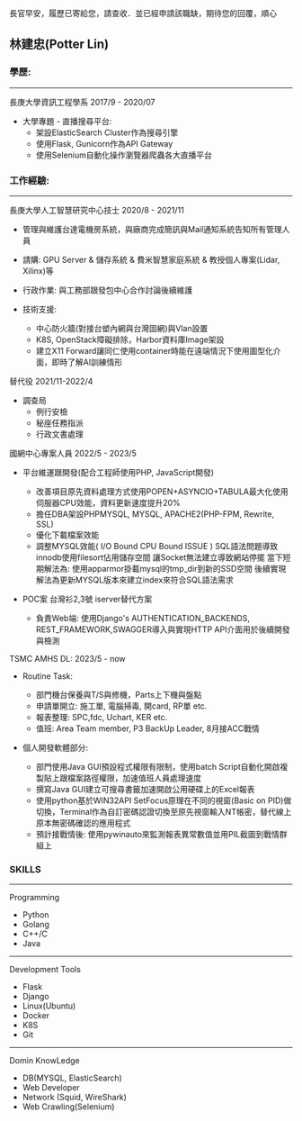 長官早安，履歷已寄給您，請查收．並已經申請該職缺，期待您的回覆，順心
## 林建忠(Potter Lin)
### 學歷:

---
長庚大學資訊工程學系 2017/9 - 2020/07

* 大學專題 - 直播搜尋平台:
    * 架設ElasticSearch Cluster作為搜尋引擎 
    * 使用Flask, Gunicorn作為API Gateway
    * 使用Selenium自動化操作瀏覽器爬蟲各大直播平台

### 工作經驗:

---
長庚大學人工智慧研究中心技士 2020/8 - 2021/11

* 管理與維護台達電機房系統，與廠商完成簡訊與Mail通知系統告知所有管理人員
* 請購: GPU Server & 儲存系統 & 費米智慧家庭系統 & 教授個人專案(Lidar, Xilinx)等
* 行政作業: 與工務部跟發包中心合作討論後續維護

* 技術支援: 
    * 中心防火牆(對接台塑內網與台灣固網)與Vlan設置
    * K8S, OpenStack障礙排除，Harbor資料庫Image架設
    * 建立X11 Forward讓同仁使用container時能在遠端情況下使用圖型化介面，即時了解AI訓練情形


替代役 2021/11-2022/4 
* 調查局
    * 例行安檢
    * 秘座任務指派
    * 行政文書處理

國網中心專案人員 2022/5 - 2023/5

* 平台維運跟開發(配合工程師使用PHP, JavaScript開發) 
    * 改善項目原先資料處理方式使用POPEN+ASYNCIO+TABULA最大化使用伺服器CPU效能，資料更新速度提升20% 
    * 擔任DBA架設PHPMYSQL, MYSQL, APACHE2(PHP-FPM, Rewrite, SSL) 
    * 優化下載檔案效能
    * 調整MYSQL效能( I/O Bound  CPU Bound ISSUE )
        SQL語法問題導致innodb使用filesort佔用儲存空間
        讓Socket無法建立導致網站停擺
        當下短期解法為: 使用apparmor掛載mysql的tmp_dir到新的SSD空間
        後續實現解法為更新MYSQL版本來建立index來符合SQL語法需求

* POC案 台灣衫2,3號 iserver替代方案
    *  負責Web端: 使用Django's AUTHENTICATION_BACKENDS, REST_FRAMEWORK,SWAGGER導入與實現HTTP API介面用於後續開發與檢測

TSMC AMHS DL: 2023/5 - now 
* Routine Task:
    * 部門機台保養與T/S與修機，Parts上下機與盤點 
    * 申請單開立: 施工單, 電腦掃毒, 開card, RP單 etc. 
    * 報表整理: SPC,fdc, Uchart, KER etc. 
    * 值班: Area Team member, P3 BackUp Leader, 8月接ACC戰情

* 個人開發軟體部分: 
    * 部門使用Java GUI預設程式權限有限制，使用batch Script自動化開啟複製貼上跟檔案路徑權限，加速值班人員處理速度
    * 撰寫Java GUI建立可搜尋書籤加速開啟公用硬碟上的Excel報表 
    * 使用python基於WIN32API SetFocus原理在不同的視窗(Basic on PID)做切換，Terminal作為自訂密碼認證切換至原先視窗輸入NT帳密，替代線上原本無密碼確認的應用程式
    * 預計接戰情後: 使用pywinauto來監測報表異常數值並用PIL截圖到戰情群組上

### SKILLS

---
Programming
* Python
* Golang
* C++/C
* Java
---
Development Tools
* Flask
* Django
* Linux(Ubuntu)
* Docker
* K8S
* Git
---
Domin KnowLedge
* DB(MYSQL, ElasticSearch)
* Web Developer
* Network (Squid, WireShark)
* Web Crawling(Selenium)
